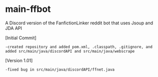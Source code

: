 # main-ffbot
A Discord version of the FanfictionLinker reddit bot that uses Jsoup and JDA API
  
  [Initial Commit]
    
    -created repository and added pom.xml, .classpath, .gitignore, and added src/main/java/discordAPI and src/main/java/webscrape
  
  [Version 1.01] 
    
    -fixed bug in src/main/java/discordAPI/ffnet.java
